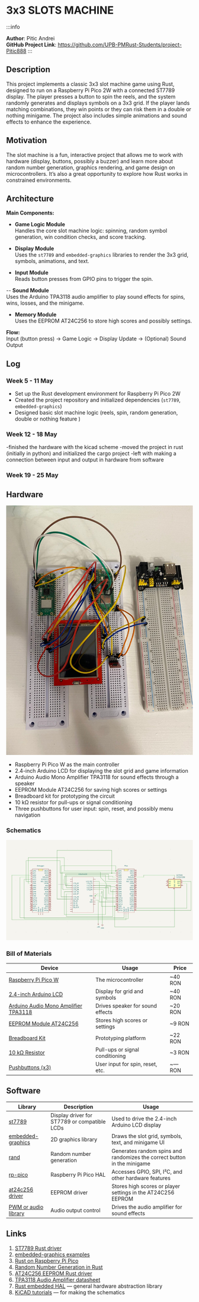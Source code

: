 # 3x3 SLOTS MACHINE  

:::info

**Author**: Pitic Andrei \
**GitHub Project Link**:  https://github.com/UPB-PMRust-Students/project-Pitic888 
:::

## Description

This project implements a classic 3x3 slot machine game using Rust, designed to run on a Raspberry Pi Pico 2W with a connected ST7789 display. The player presses a button to spin the reels, and the system randomly generates and displays symbols on a 3x3 grid. If the player lands matching combinations, they win points or they can risk them in a double or nothing minigame. The project also includes simple animations and sound effects to enhance the experience.

## Motivation

The slot machine is a fun, interactive project that allows me to work with hardware (display, buttons, possibly a buzzer) and learn more about random number generation, graphics rendering, and game design on microcontrollers. It’s also a great opportunity to explore how Rust works in constrained environments.

## Architecture

**Main Components:**

- **Game Logic Module**  
  Handles the core slot machine logic: spinning, random symbol generation, win condition checks, and score tracking.

- **Display Module**  
  Uses the `st7789` and `embedded-graphics` libraries to render the 3x3 grid, symbols, animations, and text.

- **Input Module**  
  Reads button presses from GPIO pins to trigger the spin.

-- **Sound Module**  
  Uses the Arduino TPA3118 audio amplifier to play sound effects for spins, wins, losses, and the minigame.

- **Memory Module**  
  Uses the EEPROM AT24C256 to store high scores and possibly settings.

  

**Flow:**  
Input (button press) → Game Logic → Display Update → (Optional) Sound Output

## Log

### Week 5 - 11 May  
- Set up the Rust development environment for Raspberry Pi Pico 2W  
- Created the project repository and initialized dependencies (`st7789`, `embedded-graphics`)  
- Designed basic slot machine logic (reels, spin, random generation, double or nothing feature )  

### Week 12 - 18 May  

-finished the hardware with the kicad scheme
-moved the project in rust (initially in python) and initialized the cargo project 
-left with making a connection between input and output in hardware from software

### Week 19 - 25 May  

## Hardware

![Hardware components put together](Hardware.jpeg)

- Raspberry Pi Pico W as the main controller  
- 2.4-inch Arduino LCD for displaying the slot grid and game information  
- Arduino Audio Mono Amplifier TPA3118 for sound effects through a speaker  
- EEPROM Module AT24C256 for saving high scores or settings  
- Breadboard kit for prototyping the circuit  
- 10 kΩ resistor for pull-ups or signal conditioning  
- Three pushbuttons for user input: spin, reset, and possibly menu navigation


### Schematics

![Circuit diagram for the 3x3 Slots Machine showing connections between Raspberry Pi Pico W, display, buttons, and other components](KiCadScheme.jpeg)


### Bill of Materials

| Device | Usage | Price |
|--------|--------|-------|
| [Raspberry Pi Pico W](https://www.optimusdigital.ro/en/raspberry-pi-boards/12394-raspberry-pi-pico-w.html) | The microcontroller | ~40 RON |
| [2.4-inch Arduino LCD](https://www.optimusdigital.ro) | Display for grid and symbols | ~40 RON |
| [Arduino Audio Mono Amplifier TPA3118](https://www.optimusdigital.ro) | Drives speaker for sound effects | ~20 RON |
| [EEPROM Module AT24C256](https://www.optimusdigital.ro) | Stores high scores or settings | ~9 RON |
| [Breadboard Kit](https://www.optimusdigital.ro) | Prototyping platform | ~22 RON |
| [10 kΩ Resistor](https://www.optimusdigital.ro) | Pull-ups or signal conditioning | ~3 RON |
| [Pushbuttons (x3)](https://www.optimusdigital.ro) | User input for spin, reset, etc. | ~— RON |


## Software

| Library | Description | Usage |
|---------|-------------|-------|
| [st7789](https://github.com/almindor/st7789) | Display driver for ST7789 or compatible LCDs | Used to drive the 2.4-inch Arduino LCD display |
| [embedded-graphics](https://github.com/embedded-graphics/embedded-graphics) | 2D graphics library | Draws the slot grid, symbols, text, and minigame UI |
| [rand](https://docs.rs/rand/latest/rand/) | Random number generation | Generates random spins and randomizes the correct button in the minigame |
| [rp-pico](https://github.com/rp-rs/rp-hal) | Raspberry Pi Pico HAL | Accesses GPIO, SPI, I²C, and other hardware features |
| [at24c256 driver](https://github.com/eldruin/at24c256) | EEPROM driver | Stores high scores or player settings in the AT24C256 EEPROM |
| [PWM or audio library](https://github.com/rp-rs/rp-hal) | Audio output control | Drives the audio amplifier for sound effects |


## Links

1. [ST7789 Rust driver](https://github.com/almindor/st7789)  
2. [embedded-graphics examples](https://github.com/embedded-graphics/examples)  
3. [Rust on Raspberry Pi Pico](https://www.raspberrypi.com/documentation/microcontrollers/rust.html)  
4. [Random Number Generation in Rust](https://docs.rs/rand/latest/rand/)  
5. [AT24C256 EEPROM Rust driver](https://github.com/eldruin/at24c256)  
6. [TPA3118 Audio Amplifier datasheet](https://www.ti.com/product/TPA3118D2)  
7. [Rust embedded HAL](https://docs.rs/embedded-hal/latest/embedded_hal/) — general hardware abstraction library  
8. [KiCAD tutorials](https://www.kicad.org/help/tutorials/) — for making the schematics
